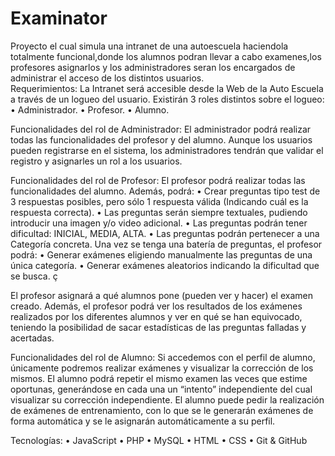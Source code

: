 # Examinator

Proyecto el cual simula una intranet de una autoescuela haciendola totalmente funcional,donde los alumnos podran llevar a cabo
examenes,los profesores asignarlos y los administradores seran los encargados de administrar el acceso de los distintos usuarios. 
<br>
Requerimientos: 
La Intranet será accesible desde la Web de la Auto Escuela a través de un logueo del usuario. 
Existirán 3 roles distintos sobre el logueo: 
• Administrador. 
• Profesor. 
• Alumno. 

Funcionalidades del rol de Administrador: 
El administrador podrá realizar todas las funcionalidades del profesor y del alumno. 
Aunque los usuarios pueden registrarse en el sistema, los administradores tendrán que validar 
el registro y asignarles un rol a los usuarios. 

Funcionalidades del rol de Profesor: 
El profesor podrá realizar todas las funcionalidades del alumno. 
Además, podrá: 
• Crear preguntas tipo test de 3 respuestas posibles, pero sólo 1 respuesta válida 
(Indicando cuál es la respuesta correcta). 
• Las preguntas serán siempre textuales, pudiendo introducir una imagen y/o video 
adicional. 
• Las preguntas podrán tener dificultad: INICIAL, MEDIA, ALTA. 
• Las preguntas podrán pertenecer a una Categoría concreta. 
Una vez se tenga una batería de preguntas, el profesor podrá: 
• Generar exámenes eligiendo manualmente las preguntas de una única categoría. 
• Generar exámenes aleatorios indicando la dificultad que se busca. ç

El profesor asignará a qué alumnos pone (pueden ver y hacer) el examen creado. 
Además, el profesor podrá ver los resultados de los exámenes realizados por los diferentes 
alumnos y ver en qué se han equivocado, teniendo la posibilidad de sacar estadísticas de las 
preguntas falladas y acertadas. 

Funcionalidades del rol de Alumno: 
Si accedemos con el perfil de alumno, únicamente podremos realizar exámenes y visualizar la 
corrección de los mismos. 
El alumno podrá repetir el mismo examen las veces que estime oportunas, generándose en 
cada una un “intento” independiente del cual visualizar su corrección independiente. 
El alumno puede pedir la realización de exámenes de entrenamiento, con lo que se le 
generarán exámenes de forma automática y se le asignarán automáticamente a su perfil.

Tecnologías:
• JavaScript
• PHP
• MySQL
• HTML
• CSS
• Git & GitHub
